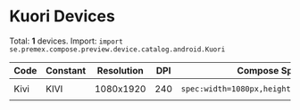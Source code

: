 # Kuori Devices

Total: **1** devices. Import: `import se.premex.compose.preview.device.catalog.android.Kuori`

| Code | Constant | Resolution | DPI | Compose Spec | Preview Usage |
|------|----------|------------|-----|-------------|---------------|
| Kivi | KIVI | 1080x1920 | 240 | `spec:width=1080px,height=1920px,dpi=240` | `@Preview(device = Kuori.KIVI)` |

<!-- Generated automatically. Do not edit manually. -->
